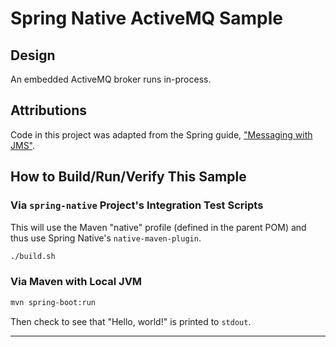 # Spring Native ActiveMQ Sample

## Design

An embedded ActiveMQ broker runs in-process.

## Attributions

Code in this project was adapted from the Spring guide, ["Messaging with
JMS"][messaging-with-jms].

## How to Build/Run/Verify This Sample

### Via `spring-native` Project's Integration Test Scripts

This will use the Maven "native" profile (defined in the parent POM) and thus
use Spring Native's `native-maven-plugin`.

```sh
./build.sh
```

### Via Maven with Local JVM

```sh
mvn spring-boot:run
```

Then check to see that "Hello, world!" is printed to `stdout`.

---

[messaging-with-jms]: https://spring.io/guides/gs/messaging-jms/
